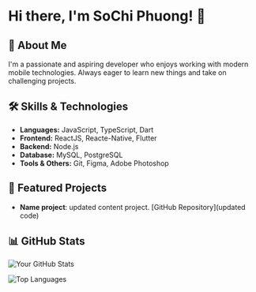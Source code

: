 # Hi there, I'm SoChi Phuong! 👋

## 🚀 About Me
I'm a passionate and aspiring developer who enjoys working with modern mobile technologies. Always eager to learn new things and take on challenging projects.

## 🛠 Skills & Technologies
- **Languages:** JavaScript, TypeScript, Dart
- **Frontend:** ReactJS, Reacte-Native, Flutter
- **Backend:** Node.js
- **Database:** MySQL, PostgreSQL
- **Tools & Others:** Git, Figma, Adobe Photoshop

## 🌟 Featured Projects
- **Name project**: updated content project. [GitHub Repository](updated code)

## 📊 GitHub Stats
![Your GitHub Stats](https://github-readme-stats.vercel.app/api?username=SoChiPhuong&show_icons=true&theme=radical)

![Top Languages](https://github-readme-stats.vercel.app/api/top-langs/?username=sochiphuong&layout=compact&theme=radical)
